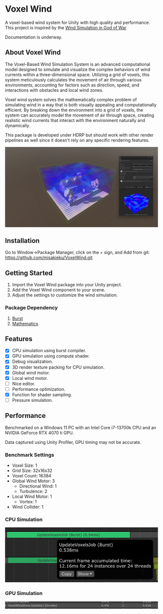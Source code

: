 # Voxel Wind
A voxel-based wind system for Unity with high quality and performance. This project is inspired by the [Wind Simulation in God of War](https://youtu.be/dDgyBKkSf7A?si=sw-8u-IgqSBL8KIn)

Documentation is underway.

## About Voxel Wind
The Voxel-Based Wind Simulation System is an advanced computational model designed to simulate and visualize the complex behaviors of wind currents within a three-dimensional space. Utilizing a grid of voxels, this system meticulously calculates the movement of air through various environments, accounting for factors such as direction, speed, and interactions with obstacles and local wind zones.

Voxel wind system solves the mathematically complex problem of simulating wind in a way that is both visually appealing and computationally efficient. By breaking down the environment into a grid of voxels, the system can accurately model the movement of air through space, creating realistic wind currents that interact with the environment naturally and dynamically.

This package is developed under HDRP but should work with other render pipelines as well since it doesn't rely on any specific rendering features.

![Preview](Documentation~/Image/Preview.png)

## Installation
Go to Window->Package Manager, click on the + sign, and Add from git: https://github.com/misakieku/VoxelWind.git

## Getting Started
1. Import the Voxel Wind package into your Unity project.
2. Add the Voxel Wind component to your scene.
3. Adjust the settings to customize the wind simulation.

### Package Dependency
1. [Burst](https://docs.unity3d.com/Packages/com.unity.burst@1.8/manual/index.html)
2. [Mathematics](https://docs.unity3d.com/Packages/com.unity.mathematics@1.3/manual/index.html)

## Features
- [X] CPU simulation using burst compiler.
- [X] GPU simulation using compute shader.
- [X] Debug visualization.
- [X] 3D render texture packing for CPU simulation.
- [X] Global wind motor.
- [X] Local wind motor.
- [ ] Nice editor.
- [ ] Performance optimization.
- [X] Function for shader sampling.
- [ ] Pressure simulation.

## Performance
Benchmarked on a Windows 11 PC with an Intel Core i7-13700k CPU and an NVIDIA GeForce RTX 4070 ti GPU.

Data captured using Unity Profiler, GPU timing may not be accurate.

### Benchmark Settings
- Voxel Size: 1
- Grid Size: 32x16x32
- Voxel Count: 16384
- Global Wind Motor: 3
    - Directional Wind: 1
    - Turbulence: 2
- Local Wind Motor: 1
    - Vortex: 1
- Wind Collider: 1

### CPU Simulation
![CPUPerformance](Documentation~/Image/CPU-Performance.png)

### GPU Simulation
![GPUPerformance](Documentation~/Image/GPU-Performance.png)
